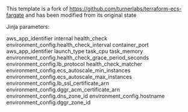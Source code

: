 This template is a fork of https://github.com/turnerlabs/terraform-ecs-fargate and has been modified from its original state


Jinja parameters:

aws_app_identifier
internal
health_check
environment_config.health_check_interval
container_port
aws_app_identifier
launch_type
task_cpu
task_memory
environment_config.health_check_grace_period_seconds
environment_config.lb_protocol
health_check_matcher
environment_config.ecs_autoscale_min_instances
environment_config.ecs_autoscale_max_instances
environment_config.lb_ssl_certificate_arn
environment_config.dggr_acm_certificate_arn
environment_config.dns_zone_id
environment_config.hostname
environment_config.dggr_zone_id